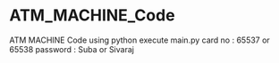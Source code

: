 # ATM_MACHINE_Code
ATM MACHINE Code using python 
execute main.py
card no : 65537 or 65538
password : Suba or Sivaraj

